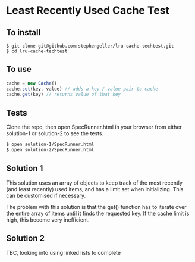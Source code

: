 # Least Recently Used Cache Test

## To install
```
$ git clone git@github.com:stephengeller/lru-cache-techtest.git
$ cd lru-cache-techtest
```

## To use

```Javascript
cache = new Cache()
cache.set(key, value) // adds a key / value pair to cache
cache.get(key) // returns value of that key
```

## Tests

Clone the repo, then open SpecRunner.html in your browser from either solution-1 or solution-2 to see the tests.

```Bash
$ open solution-1/SpecRunner.html
$ open solution-2/SpecRunner.html
```

## Solution 1
This solution uses an array of objects to keep track of the most recently (and least recently) used items, and has a limit set when initializing. This can be customised if necessary.

The problem with this solution is that the get() function has to iterate over the entire array of items until it finds the requested key. If the cache limit is high, this become very inefficient.

## Solution 2

TBC, looking into using linked lists to complete
